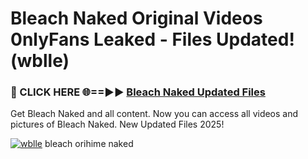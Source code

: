 # Bleach Naked Original Videos 0nlyFans Leaked - Files Updated! (wblle)

<h3>🔴 CLICK HERE 🌐==►► <a href="https://tinyurl.com/up5wt9bj" rel="nofollow">Bleach Naked Updated Files</a></h3>

Get Bleach Naked and all content. Now you can access all videos and pictures of Bleach Naked. New Updated Files 2025!

[![wblle](https://i.imgur.com/ABiUzMV.gif)](https://tinyurl.com/up5wt9bj)
bleach orihime naked